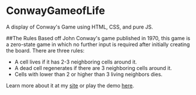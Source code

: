 # ConwayGameofLife
A display of Conway's Game using HTML, CSS, and pure JS.

##The Rules
Based off John Conway's game published in 1970, this game is a zero-state game in which no further input is required after initially creating the board. There are three rules:

- A cell lives if it has 2-3 neighboring cells around it.
- A dead cell regenerates if there are 3 neighboring cells around it.
- Cells with lower than 2 or higher than 3 living neighbors dies.

Learn more about it at my [site](http://sondasengupta.com) or play the demo [here](https://rawgit.com/SondaSengupta/ConwayGameofLife/master/index.html).

